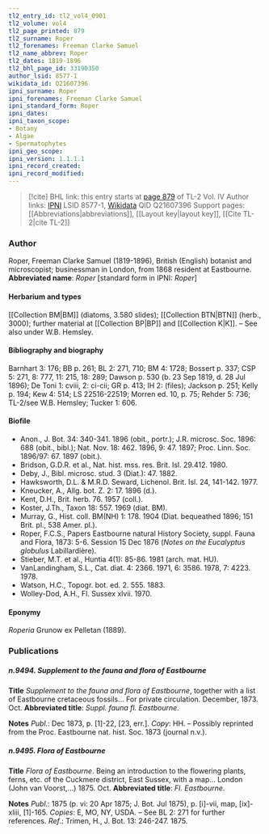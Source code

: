 ```yaml
---
tl2_entry_id: tl2_vol4_0901
tl2_volume: vol4
tl2_page_printed: 879
tl2_surname: Roper
tl2_forenames: Freeman Clarke Samuel
tl2_name_abbrev: Roper
tl2_dates: 1819-1896
tl2_bhl_page_id: 33190350
author_lsid: 8577-1
wikidata_id: Q21607396
ipni_surname: Roper
ipni_forenames: Freeman Clarke Samuel
ipni_standard_form: Roper
ipni_dates: 
ipni_taxon_scope: 
- Botany
- Algae
- Spermatophytes
ipni_geo_scope: 
ipni_version: 1.1.1.1
ipni_record_created: 
ipni_record_modified:
---
```


> [!cite] BHL link: this entry starts at [page 879](https://www.biodiversitylibrary.org/page/33190350) of TL-2 Vol. IV
> Author links: [IPNI](https://www.ipni.org/a/8577-1) LSID 8577-1, [Wikidata](https://www.wikidata.org/wiki/Q21607396) QID Q21607396
> Support pages: [[Abbreviations|abbreviations]], [[Layout key|layout key]], [[Cite TL-2|cite TL-2]]

### Author

Roper, Freeman Clarke Samuel (1819-1896), British (English) botanist and microscopist; businessman in London, from 1868 resident at Eastbourne. 
**Abbreviated name**: *Roper* \[standard form in IPNI: *Roper*\]

#### Herbarium and types

[[Collection BM|BM]] (diatoms, 3.580 slides); [[Collection BTN|BTN]] (herb., 3000); further material at [[Collection BP|BP]] and [[Collection K|K]]. – See also under W.B. Hemsley.

#### Bibliography and biography

Barnhart 3: 176; BB p. 261; BL 2: 271, 710; BM 4: 1728; Bossert p. 337; CSP 5: 271, 8: 777, 11: 215, 18: 289; Dawson p. 530 (b. 23 Sep 1819, d. 28 Jul 1896); De Toni 1: cviii, 2: ci-cii; GR p. 413; IH 2: (files); Jackson p. 251; Kelly p. 194; Kew 4: 514; LS 22516-22519; Morren ed. 10, p. 75; Rehder 5: 736; TL-2/see W.B. Hemsley; Tucker 1: 606.

#### Biofile

- Anon., J. Bot. 34: 340-341. 1896 (obit., portr.); J.R. microsc. Soc. 1896: 688 (obit., bibl.); Nat. Nov. 18: 462. 1896, 9: 47. 1897; Proc. Linn. Soc. 1896/97: 67. 1897 (obit.).
- Bridson, G.D.R. et al., Nat. hist. mss. res. Brit. Isl. 29.412. 1980.
- Deby, J., Bibl. microsc. stud. 3 (Diat.): 47. 1882.
- Hawksworth, D.L. & M.R.D. Seward, Lichenol. Brit. Isl. 24, 141-142. 1977.
- Kneucker, A., Allg. bot. Z. 2: 17. 1896 (d.).
- Kent, D.H., Brit. herb. 76. 1957 (coll.).
- Koster, J.Th., Taxon 18: 557. 1969 (diat. BM).
- Murray, G., Hist. coll. BM(NH) 1: 178. 1904 (Diat. bequeathed 1896; 151 Brit. pl., 538 Amer. pl.).
- Roper, F.C.S., Papers Eastbourne natural History Society, suppl. Fauna and Flora, 1873: 5-6. Session 15 Dec 1876 (*Notes on the Eucalyptus globulus* Labillardière).
- Stieber, M.T. et al., Huntia 4(1): 85-86. 1981 (arch. mat. HU).
- VanLandingham, S.L., Cat. diat. 4: 2366. 1971, 6: 3586. 1978, 7: 4223. 1978.
- Watson, H.C., Topogr. bot. ed. 2. 555. 1883.
- Wolley-Dod, A.H., Fl. Sussex xlvii. 1970.

#### Eponymy

*Roperia* Grunow ex Pelletan (1889).

### Publications

##### n.9494. Supplement to the fauna and flora of Eastbourne

**Title**
*Supplement to the fauna and flora of Eastbourne*, together with a list of Eastbourne cretaceous fossils... For private circulation. December, 1873. Oct.
**Abbreviated title**: *Suppl. fauna fl. Eastbourne*.

**Notes**
*Publ*.: Dec 1873, p. \[1\]-22, \[23, err.\]. *Copy*: HH. – Possibly reprinted from the Proc.
Eastbourne nat. hist. Soc. 1873 (journal n.v.).

##### n.9495. Flora of Eastbourne

**Title**
*Flora of Eastbourne*. Being an introduction to the flowering plants, ferns, etc. of the Cuckmere district, East Sussex, with a map... London (John van Voorst,...) 1875. Oct.
**Abbreviated title**: *Fl. Eastbourne*.

**Notes**
*Publ*.: 1875 (p. vi: 20 Apr 1875; J. Bot. Jul 1875), p. \[i\]-vii, map, \[ix\]-xliii, \[1\]-165.
*Copies*: E, MO, NY, USDA. – See BL 2: 271 for further references.
*Ref*.: Trimen, H., J. Bot. 13: 246-247. 1875.

